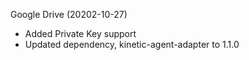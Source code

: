Google Drive (20202-10-27)
 * Added Private Key support
 * Updated dependency, kinetic-agent-adapter to 1.1.0
